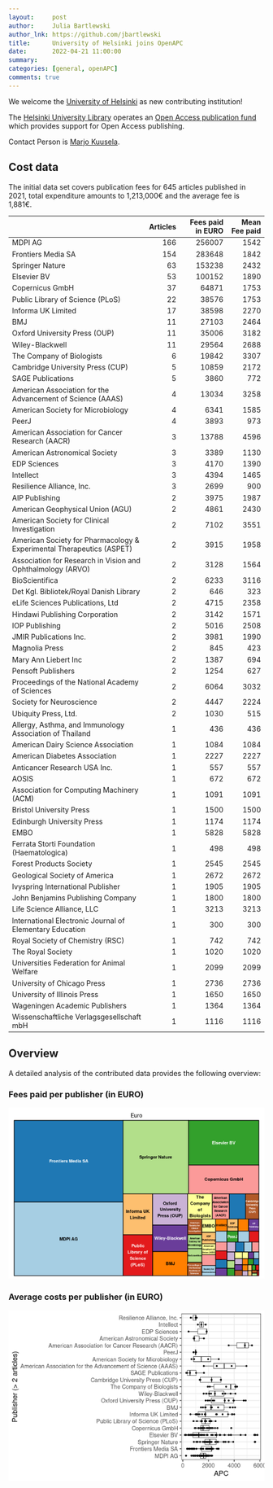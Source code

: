 ```yaml
---
layout:     post
author:     Julia Bartlewski
author_lnk: https://github.com/jbartlewski
title:      University of Helsinki joins OpenAPC
date:       2022-04-21 11:00:00
summary:    
categories: [general, openAPC]
comments: true
---
```





We welcome the [University of Helsinki](https://www.helsinki.fi/en) as new contributing institution!

The [Helsinki University Library](https://www.helsinki.fi/en/helsinki-university-library) operates an [Open Access publication fund](https://www.helsinki.fi/en/research/services-researchers/publication-fees) which provides support for Open Access publishing.

Contact Person is [Marjo Kuusela](mailto:marjo.kuusela@helsinki.fi).

## Cost data



The initial data set covers publication fees for 645 articles published in 2021, total expenditure amounts to 1,213,000€ and the average fee is 1,881€.


|                                                                      | Articles| Fees paid in EURO| Mean Fee paid|
|:---------------------------------------------------------------------|--------:|-----------------:|-------------:|
|MDPI AG                                                               |      166|            256007|          1542|
|Frontiers Media SA                                                    |      154|            283648|          1842|
|Springer Nature                                                       |       63|            153238|          2432|
|Elsevier BV                                                           |       53|            100152|          1890|
|Copernicus GmbH                                                       |       37|             64871|          1753|
|Public Library of Science (PLoS)                                      |       22|             38576|          1753|
|Informa UK Limited                                                    |       17|             38598|          2270|
|BMJ                                                                   |       11|             27103|          2464|
|Oxford University Press (OUP)                                         |       11|             35006|          3182|
|Wiley-Blackwell                                                       |       11|             29564|          2688|
|The Company of Biologists                                             |        6|             19842|          3307|
|Cambridge University Press (CUP)                                      |        5|             10859|          2172|
|SAGE Publications                                                     |        5|              3860|           772|
|American Association for the Advancement of Science (AAAS)            |        4|             13034|          3258|
|American Society for Microbiology                                     |        4|              6341|          1585|
|PeerJ                                                                 |        4|              3893|           973|
|American Association for Cancer Research (AACR)                       |        3|             13788|          4596|
|American Astronomical Society                                         |        3|              3389|          1130|
|EDP Sciences                                                          |        3|              4170|          1390|
|Intellect                                                             |        3|              4394|          1465|
|Resilience Alliance, Inc.                                             |        3|              2699|           900|
|AIP Publishing                                                        |        2|              3975|          1987|
|American Geophysical Union (AGU)                                      |        2|              4861|          2430|
|American Society for Clinical Investigation                           |        2|              7102|          3551|
|American Society for Pharmacology & Experimental Therapeutics (ASPET) |        2|              3915|          1958|
|Association for Research in Vision and Ophthalmology (ARVO)           |        2|              3128|          1564|
|BioScientifica                                                        |        2|              6233|          3116|
|Det Kgl. Bibliotek/Royal Danish Library                               |        2|               646|           323|
|eLife Sciences Publications, Ltd                                      |        2|              4715|          2358|
|Hindawi Publishing Corporation                                        |        2|              3142|          1571|
|IOP Publishing                                                        |        2|              5016|          2508|
|JMIR Publications Inc.                                                |        2|              3981|          1990|
|Magnolia Press                                                        |        2|               845|           423|
|Mary Ann Liebert Inc                                                  |        2|              1387|           694|
|Pensoft Publishers                                                    |        2|              1254|           627|
|Proceedings of the National Academy of Sciences                       |        2|              6064|          3032|
|Society for Neuroscience                                              |        2|              4447|          2224|
|Ubiquity Press, Ltd.                                                  |        2|              1030|           515|
|Allergy, Asthma, and Immunology Association of Thailand               |        1|               436|           436|
|American Dairy Science Association                                    |        1|              1084|          1084|
|American Diabetes Association                                         |        1|              2227|          2227|
|Anticancer Research USA Inc.                                          |        1|               557|           557|
|AOSIS                                                                 |        1|               672|           672|
|Association for Computing Machinery (ACM)                             |        1|              1091|          1091|
|Bristol University Press                                              |        1|              1500|          1500|
|Edinburgh University Press                                            |        1|              1174|          1174|
|EMBO                                                                  |        1|              5828|          5828|
|Ferrata Storti Foundation (Haematologica)                             |        1|               498|           498|
|Forest Products Society                                               |        1|              2545|          2545|
|Geological Society of America                                         |        1|              2672|          2672|
|Ivyspring International Publisher                                     |        1|              1905|          1905|
|John Benjamins Publishing Company                                     |        1|              1800|          1800|
|Life Science Alliance, LLC                                            |        1|              3213|          3213|
|lnternational Electronic Journal of Elementary Education              |        1|               300|           300|
|Royal Society of Chemistry (RSC)                                      |        1|               742|           742|
|The Royal Society                                                     |        1|              1020|          1020|
|Universities Federation for Animal Welfare                            |        1|              2099|          2099|
|University of Chicago Press                                           |        1|              2736|          2736|
|University of Illinois Press                                          |        1|              1650|          1650|
|Wageningen Academic Publishers                                        |        1|              1364|          1364|
|Wissenschaftliche Verlagsgesellschaft mbH                             |        1|              1116|          1116|

## Overview

A detailed analysis of the contributed data provides the following overview:

### Fees paid per publisher (in EURO)

![plot of chunk tree_helsinki_2022_04_21_full](/figure/tree_helsinki_2022_04_21_full-1.png)


###  Average costs per publisher (in EURO)

![plot of chunk box_helsinki_2022_04_21_publisher_full](/figure/box_helsinki_2022_04_21_publisher_full-1.png)
